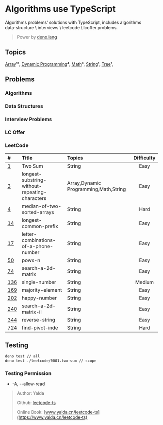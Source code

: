 # Algorithms use TypeScript

Algorithms problems' solutions with TypeScript, includes algorithms\
data-structure \ interviews \ leetcode \ lcoffer problems.

> Power by [deno.lang](https://deno.lang)

## Topics

[Array](./TOPICS.md)¹², [Dynamic Programming](./TOPICS.md)⁴,
[Math](./TOPICS.md)³, [String](./TOPICS.md)¹, [Tree](./TOPICS.md/#Tree)¹,

## Problems

### Algorithms

### Data Structures

### Interview Problems

### LC Offer

### LeetCode

| #                                                                             | Title                                          | Topics                                | Difficulty |
| :---------------------------------------------------------------------------- | :--------------------------------------------- | :------------------------------------ | :--------: |
| [1](algorithms/0001.two-sum/README.md)                                        | Two Sum                                        | String                                |    Easy    |
| [3](algorithms/0003.longest-substring-without-repeating-characters/README.md) | longest-substring-without-repeating-characters | Array,Dynamic Programming,Math,String |    Easy    |
| [4](algorithms/0004.median-of-two-sorted-arrays/README.md)                    | median-of-two-sorted-arrays                    | String                                |    Hard    |
| [14](algorithms/0014.longest-common-prefix/README.md)                         | longest-common-prefix                          | String                                |    Easy    |
| [17](algorithms/0017.letter-combinations-of-a-phone-number/README.md)         | letter-combinations-of-a-phone-number          | String                                |    Easy    |
| [50](algorithms/0050.powx-n)                                                  | powx-n                                         | String                                |    Easy    |
| [74](algorithms/0074.search-a-2d-matrix/README.md)                            | search-a-2d-matrix                             | String                                |    Easy    |
| [136](algorithms/0136.single-number/README.md)                                | single-number                                  | String                                |   Medium   |
| [169](algorithms/0169.majority-element/README.md)                             | majority-element                               | String                                |    Easy    |
| [202](algorithms/0202.happy-number/README.md)                                 | happy-number                                   | String                                |    Easy    |
| [240](algorithms/0240.search-a-2d-matrix-ii/README.md)                        | search-a-2d-matrix-ii                          | String                                |    Easy    |
| [344](algorithms/0344.reverse-string/README.md)                               | reverse-string                                 | String                                |    Easy    |
| [724](algorithms/0724.find-pivot-index/README.md)                             | find-pivot-inde                                | String                                |    Hard    |

## Testing

```bash
deno test // all
deno test ./leetcode/0001.two-sum // scope
```

### Testing Permission

- -A, --allow-read

> Author: Yalda
>
> Github: [leetcode-ts](https://github.com/guocaoyi/leetcode-ts/)
>
> Online Book: [www.yalda.cn/leetcode-ts](https://www.yalda.cn/leetcode-ts)

